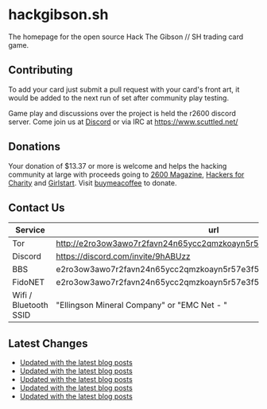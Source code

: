 # hackgibson.sh
The homepage for the open source Hack The Gibson // SH trading card game.


## Contributing

To add your card just submit a pull request with your card's front art, it would be added to the next run of set after community play testing.

Game play and discussions over the project is held the r2600 discord server. Come join us at [Discord](https://discord.com/invite/9hABUzz) or via IRC at https://www.scuttled.net/


## Donations

Your donation of $13.37 or more is welcome and helps the hacking community at large with proceeds going to [2600 Magazine](https://2600.com/), [Hackers for Charity](https://hackersforcharity.org) and [Girlstart](https://girlstart.org).  Visit [buymeacoffee](https://www.buymeacoffee.com/hackgibson.sh) to donate.


## Contact Us

Service | url
-|-
Tor | http://e2ro3ow3awo7r2favn24n65ycc2qmzkoayn5r57e3f56nvjwdcgg32ad.onion
Discord | https://discord.com/invite/9hABUzz
BBS | e2ro3ow3awo7r2favn24n65ycc2qmzkoayn5r57e3f56nvjwdcgg32ad.onion:23
FidoNET | e2ro3ow3awo7r2favn24n65ycc2qmzkoayn5r57e3f56nvjwdcgg32ad.onion:24554
Wifi / Bluetooth SSID | "Ellingson Mineral Company" or "EMC Net - <fidonet address>"

## Latest Changes
<!-- BLOG-POST-LIST:START -->
- [Updated with the latest blog posts](https://github.com/DFW2600/hackgibson.sh/commit/489512c4a586acf02c1eb0e663b747244c860a1b)
- [Updated with the latest blog posts](https://github.com/DFW2600/hackgibson.sh/commit/3e155f05a8f986a7e43995c361519df8a293e102)
- [Updated with the latest blog posts](https://github.com/DFW2600/hackgibson.sh/commit/0b9f1819a899d6176adb48bd053cb77b85029826)
- [Updated with the latest blog posts](https://github.com/DFW2600/hackgibson.sh/commit/250403b08c752d05e25703bddd923afb4044fc51)
- [Updated with the latest blog posts](https://github.com/DFW2600/hackgibson.sh/commit/9083b887c7f5e0d1c0a094ea4a4599ef6b7bf0ff)
<!-- BLOG-POST-LIST:END -->
